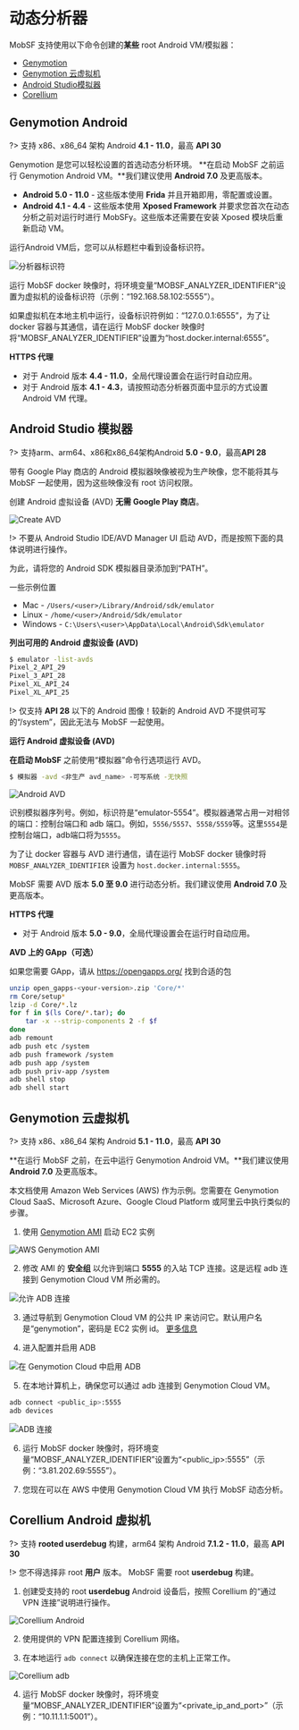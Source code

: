 # 动态分析器

MobSF 支持使用以下命令创建的**某些** root Android VM/模拟器：
* [Genymotion](https://www.genymotion.com/download/)
* [Genymotion 云虚拟机](https://www.genymotion.com/pricing/)
* [Android Studio模拟器](https://developer.android.com/studio)
* [Corellium](https://support.corellium.com/getting-started/introduction-to-virtual-devices/quickstart-for-android)

## Genymotion Android
?> 支持 x86、x86_64 架构 Android **4.1 - 11.0**，最高 **API 30**

Genymotion 是您可以轻松设置的首选动态分析环境。 **在启动 MobSF 之前运行 Genymotion Android VM。**我们建议使用 **Android 7.0** 及更高版本。

* **Android 5.0 - 11.0** - 这些版本使用 **Frida** 并且开箱即用，零配置或设置。
* **Android 4.1 - 4.4** - 这些版本使用 **Xposed Framework** 并要求您首次在动态分析之前对运行时进行 MobSFy。这些版本还需要在安装 Xposed 模块后重新启动 VM。

运行Android VM后，您可以从标题栏中看到设备标识符。

![分析器标识符](https://github.com/MobSF/Mobile-Security-Framework-MobSF/assets/4301109/6204cdf4-1bc6-4b9a-a9f6-99db64c2f8e2)

运行 MobSF docker 映像时，将环境变量“MOBSF_ANALYZER_IDENTIFIER”设置为虚拟机的设备标识符（示例：“192.168.58.102:5555”）。

如果虚拟机在本地主机中运行，设备标识符例如：“127.0.0.1:6555”，为了让 docker 容器与其通信，请在运行 MobSF docker 映像时将“MOBSF_ANALYZER_IDENTIFIER”设置为“host.docker.internal:6555”。

**HTTPS 代理**

* 对于 Android 版本 **4.4 - 11.0**，全局代理设置会在运行时自动应用。
* 对于 Android 版本 **4.1 - 4.3**，请按照动态分析器页面中显示的方式设置 Android VM 代理。


## Android Studio 模拟器
?> 支持arm、arm64、x86和x86_64架构Android **5.0 - 9.0**，最高**API 28**

带有 Google Play 商店的 Android 模拟器映像被视为生产映像，您不能将其与 MobSF 一起使用，因为这些映像没有 root 访问权限。

创建 Android 虚拟设备 (AVD) **无需 Google Play 商店**。

![Create AVD](https://github.com/MobSF/Mobile-Security-Framework-MobSF/assets/4301109/28199a89-847a-411f-9f85-e1179b5f835a)

!> 不要从 Android Studio IDE/AVD Manager UI 启动 AVD，而是按照下面的具体说明进行操作。


为此，请将您的 Android SDK 模拟器目录添加到“PATH”。

一些示例位置

* Mac - `/Users/<user>/Library/Android/sdk/emulator`
* Linux - `/home/<user>/Android/Sdk/emulator`
* Windows - `C:\Users\<user>\AppData\Local\Android\Sdk\emulator`

**列出可用的 Android 虚拟设备 (AVD)**

```bash
$ emulator -list-avds
Pixel_2_API_29
Pixel_3_API_28
Pixel_XL_API_24
Pixel_XL_API_25
```

!> 仅支持 **API 28** 以下的 Android 图像！较新的 Android AVD 不提供可写的“/system”，因此无法与 MobSF 一起使用。


**运行 Android 虚拟设备 (AVD)**

**在启动 MobSF** 之前使用“模拟器”命令行选项运行 AVD。

````bash
$ 模拟器 -avd <非生产 avd_name> -可写系统 -无快照
````

![Android AVD](https://github.com/MobSF/Mobile-Security-Framework-MobSF/assets/4301109/e9e849b6-69ad-47a4-8693-c75a0e1aa7cb)

识别模拟器序列号。例如，标识符是“emulator-5554”。模拟器通常占用一对相邻的端口：控制台端口和 adb 端口。例如，`5556/5557`、`5558/5559`等。这里`5554`是控制台端口，adb端口将为`5555`。

为了让 docker 容器与 AVD 进行通信，请在运行 MobSF docker 镜像时将 `MOBSF_ANALYZER_IDENTIFIER` 设置为 `host.docker.internal:5555`。

MobSF 需要 AVD 版本 **5.0 至 9.0** 进行动态分析。我们建议使用 **Android 7.0** 及更高版本。

**HTTPS 代理**

* 对于 Android 版本 **5.0 - 9.0**，全局代理设置会在运行时自动应用。

**AVD 上的 GApp（可选）**

如果您需要 GApp，请从 <https://opengapps.org/> 找到合适的包

```bash
unzip open_gapps-<your-version>.zip 'Core/*'
rm Core/setup*
lzip -d Core/*.lz
for f in $(ls Core/*.tar); do
    tar -x --strip-components 2 -f $f
done
adb remount
adb push etc /system
adb push framework /system
adb push app /system
adb push priv-app /system
adb shell stop
adb shell start
```

## Genymotion 云虚拟机
?> 支持 x86、x86_64 架构 Android **5.1 - 11.0**，最高 **API 30**

**在运行 MobSF 之前，在云中运行 Genymotion Android VM。**我们建议使用 **Android 7.0** 及更高版本。

本文档使用 Amazon Web Services (AWS) 作为示例。您需要在 Genymotion Cloud SaaS、Microsoft Azure、Google Cloud Platform 或阿里云中执行类似的步骤。

1. 使用 [Genymotion AMI](https://aws.amazon.com/marketplace/seller-profile?id=933724b4-d35f-4266-905e-e52e4792bc45) 启动 EC2 实例

![AWS Genymotion AMI](https://user-images.githubusercontent.com/4301109/81505732-7bb3a100-92bf-11ea-9ba5-b1899810db2e.png)

2. 修改 AMI 的 **安全组** 以允许到端口 **5555** 的入站 TCP 连接。这是远程 adb 连接到 Genymotion Cloud VM 所必需的。

![允许 ADB 连接](https://user-images.githubusercontent.com/4301109/81505878-9b979480-92c0-11ea-9456-32cf5254d381.png)

3. 通过导航到 Genymotion Cloud VM 的公共 IP 来访问它。默认用户名是“genymotion”，密码是 EC2 实例 id。
[更多信息](https://docs.genymotion.com/paas/02_Getting_Started/021_AWS/)

4. 进入配置并启用 ADB

![在 Genymotion Cloud 中启用 ADB](https://user-images.githubusercontent.com/4301109/81505975-46a84e00-92c1-11ea-82a5-8912f96849b1.png)

5. 在本地计算机上，确保您可以通过 adb 连接到 Genymotion Cloud VM。

```bash
adb connect <public_ip>:5555
adb devices
```

![ADB 连接](https://user-images.githubusercontent.com/4301109/81506018-9be45f80-92c1-11ea-8486-fcac8daee7be.png)

6. 运行 MobSF docker 映像时，将环境变量“MOBSF_ANALYZER_IDENTIFIER”设置为“<public_ip>:5555”（示例：“3.81.202.69:5555”）。

7. 您现在可以在 AWS 中使用 Genymotion Cloud VM 执行 MobSF 动态分析。

## Corellium Android 虚拟机

?> 支持 **rooted userdebug** 构建，arm64 架构 Android **7.1.2 - 11.0**，最高 **API 30**

!> 您不得选择非 root **用户** 版本。 MobSF 需要 root **userdebug** 构建。

1. 创建受支持的 root **userdebug** Android 设备后，按照 Corellium 的“通过 VPN 连接”说明进行操作。

![Corellium Android](https://github.com/MobSF/Mobile-Security-Framework-MobSF/assets/4301109/f384421c-98af-47b1-8d98-29641d9ca974)

2. 使用提供的 VPN 配置连接到 Corellium 网络。

3. 在本地运行 `adb connect` 以确保连接在您的主机上正常工作。

![Corellium adb](https://github.com/MobSF/Mobile-Security-Framework-MobSF/assets/4301109/c6f1135e-b1ef-4a14-b9bf-6ebfab2e3cca)

4. 运行 MobSF docker 映像时，将环境变量“MOBSF_ANALYZER_IDENTIFIER”设置为“<private_ip_and_port>”（示例：“10.11.1.1:5001”）。